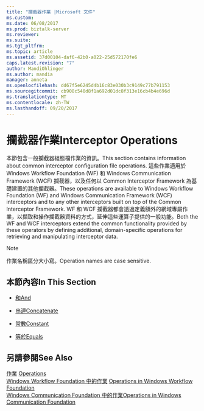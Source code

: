 ```yaml
---
title: "攔截器作業 |Microsoft 文件"
ms.custom: 
ms.date: 06/08/2017
ms.prod: biztalk-server
ms.reviewer: 
ms.suite: 
ms.tgt_pltfrm: 
ms.topic: article
ms.assetid: 37d00104-daf6-42b0-a022-25d572170fe6
caps.latest.revision: "7"
author: MandiOhlinger
ms.author: mandia
manager: anneta
ms.openlocfilehash: dd67f5e6245d4b16c83e030b3c9149c77b791153
ms.sourcegitcommit: cb908c540d8f1a692d01dc8f313e16cb4b4e696d
ms.translationtype: MT
ms.contentlocale: zh-TW
ms.lasthandoff: 09/20/2017
---
```

# <a name="interceptor-operations"></a><span data-ttu-id="b32ef-102">攔截器作業</span><span class="sxs-lookup"><span data-stu-id="b32ef-102">Interceptor Operations</span></span>
<span data-ttu-id="b32ef-103">本節包含一般攔截器組態檔作業的資訊。</span><span class="sxs-lookup"><span data-stu-id="b32ef-103">This section contains information about common interceptor configuration file operations.</span></span> <span data-ttu-id="b32ef-104">這些作業適用於 Windows Workflow Foundation (WF) 和 Windows Communication Framework (WCF) 攔截器，以及任何以 Common Interceptor Framework 為基礎建置的其他攔截器。</span><span class="sxs-lookup"><span data-stu-id="b32ef-104">These operations are available to Windows Workflow Foundation (WF) and Windows Communication Framework (WCF) interceptors and to any other interceptors built on top of the Common Interceptor Framework.</span></span> <span data-ttu-id="b32ef-105">WF 和 WCF 攔截器都會透過定義額外的網域專屬作業，以擷取和操作攔截器資料的方式，延伸這些運算子提供的一般功能。</span><span class="sxs-lookup"><span data-stu-id="b32ef-105">Both the WF and WCF interceptors extend the common functionality provided by these operators by defining additional, domain-specific operations for retrieving and manipulating interceptor data.</span></span>  
  
> [!NOTE]
>  <span data-ttu-id="b32ef-106">作業名稱區分大小寫。</span><span class="sxs-lookup"><span data-stu-id="b32ef-106">Operation names are case sensitive.</span></span>  
  
## <a name="in-this-section"></a><span data-ttu-id="b32ef-107">本節內容</span><span class="sxs-lookup"><span data-stu-id="b32ef-107">In This Section</span></span>  
  
-   [<span data-ttu-id="b32ef-108">和</span><span class="sxs-lookup"><span data-stu-id="b32ef-108">And</span></span>](../core/and.md)  
  
-   [<span data-ttu-id="b32ef-109">串連</span><span class="sxs-lookup"><span data-stu-id="b32ef-109">Concatenate</span></span>](../core/concatenate.md)  
  
-   [<span data-ttu-id="b32ef-110">常數</span><span class="sxs-lookup"><span data-stu-id="b32ef-110">Constant</span></span>](../core/constant.md)  
  
-   [<span data-ttu-id="b32ef-111">等於</span><span class="sxs-lookup"><span data-stu-id="b32ef-111">Equals</span></span>](../core/equals.md)  
  
## <a name="see-also"></a><span data-ttu-id="b32ef-112">另請參閱</span><span class="sxs-lookup"><span data-stu-id="b32ef-112">See Also</span></span>  
 <span data-ttu-id="b32ef-113">[作業](../core/interceptor-operations.md) </span><span class="sxs-lookup"><span data-stu-id="b32ef-113">[Operations](../core/interceptor-operations.md) </span></span>  
 <span data-ttu-id="b32ef-114">[Windows Workflow Foundation 中的作業](../core/operations-in-windows-workflow-foundation.md) </span><span class="sxs-lookup"><span data-stu-id="b32ef-114">[Operations in Windows Workflow Foundation](../core/operations-in-windows-workflow-foundation.md) </span></span>  
 [<span data-ttu-id="b32ef-115">Windows Communication Foundation 中的作業</span><span class="sxs-lookup"><span data-stu-id="b32ef-115">Operations in Windows Communication Foundation</span></span>](../core/operations-in-windows-communication-foundation.md)